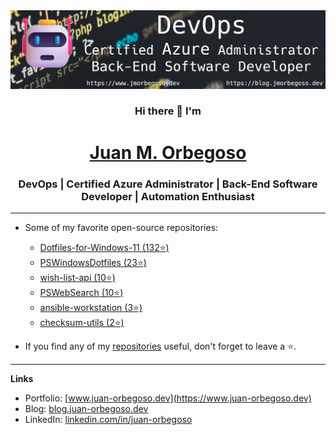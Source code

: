<a href="https://www.juan-orbegoso.dev" target="_blank" rel="noreferrer">
  <img src="https://raw.githubusercontent.com/JuanOrbegoso/JuanOrbegoso/master/assets/banner.webp" alt="my banner"/>
</a>

<h3 align="center">Hi there 👋 I'm</h3>
<a href="https://www.juan-orbegoso.dev" target="_blank" rel="noreferrer">
<h1 align="center">Juan M. Orbegoso</h1>
</a><h3 align="center">DevOps | Certified Azure Administrator | Back-End Software Developer | Automation Enthusiast</h3>

---

- Some of my favorite open-source repositories:

  - [Dotfiles-for-Windows-11 (132⭐)](https://github.com/JuanOrbegoso/Dotfiles-for-Windows-11)
  - [PSWindowsDotfiles (23⭐)](https://github.com/JuanOrbegoso/PSWindowsDotfiles)
  - [wish-list-api (10⭐)](https://github.com/JuanOrbegoso/wish-list-api)
  - [PSWebSearch (10⭐)](https://github.com/JuanOrbegoso/PSWebSearch)
  - [ansible-workstation (3⭐)](https://github.com/JuanOrbegoso/ansible-workstation)
  - [checksum-utils (2⭐)](https://github.com/JuanOrbegoso/checksum-utils)

- If you find any of my [repositories](https://github.com/JuanOrbegoso?tab=repositories) useful, don't forget to leave a ⭐.

---

**Links**

- Portfolio: [www.juan-orbegoso.dev](https://www.juan-orbegoso.dev)
- Blog: [blog.juan-orbegoso.dev](https://blog.juan-orbegoso.dev)
- LinkedIn: [linkedin.com/in/juan-orbegoso](https://www.linkedin.com/in/juan-orbegoso)

